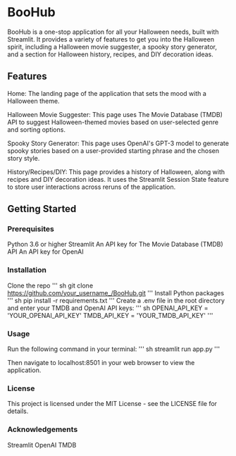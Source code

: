 # BooHub
BooHub is a one-stop application for all your Halloween needs, built with Streamlit. It provides a variety of features to get you into the Halloween spirit, including a Halloween movie suggester, a spooky story generator, and a section for Halloween history, recipes, and DIY decoration ideas.

## Features
Home: The landing page of the application that sets the mood with a Halloween theme.

Halloween Movie Suggester: This page uses The Movie Database (TMDB) API to suggest Halloween-themed movies based on user-selected genre and sorting options.

Spooky Story Generator: This page uses OpenAI's GPT-3 model to generate spooky stories based on a user-provided starting phrase and the chosen story style.

History/Recipes/DIY: This page provides a history of Halloween, along with recipes and DIY decoration ideas. It uses the Streamlit Session State feature to store user interactions across reruns of the application.

## Getting Started
### Prerequisites
Python 3.6 or higher
Streamlit
An API key for The Movie Database (TMDB) API
An API key for OpenAI
### Installation
Clone the repo
'''
sh
git clone https://github.com/your_username_/BooHub.git
'''
Install Python packages
'''
sh
pip install -r requirements.txt
''' 
Create a .env file in the root directory and enter your TMDB and OpenAI API keys:
'''
sh
OPENAI_API_KEY = 'YOUR_OPENAI_API_KEY'
TMDB_API_KEY = 'YOUR_TMDB_API_KEY'
'''

### Usage
Run the following command in your terminal:
'''
sh
streamlit run app.py
'''

Then navigate to localhost:8501 in your web browser to view the application.

### License
This project is licensed under the MIT License - see the LICENSE file for details.

### Acknowledgements
Streamlit
OpenAI
TMDB
